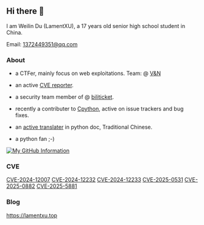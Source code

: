## Hi there 👋

I am Weilin Du (LamentXU), a 17 years old senior high school student in China.

Email: 1372449351@qq.com

### About

- a CTFer, mainly focus on web exploitations. Team: @ [V&N](https://vnteam.cn)

- an active [CVE reporter](https://vuldb.com/?user.78142).

- a security team member of @ [biliticket](https://github.com/biliticket).

- recently a contributer to [Cpython](https://github.com/python/Cpython), active on issue trackers and bug fixes.

- an [active translater](https://github.com/python/python-docs-zh-tw/pulls?q=is%3Apr+author%3ALamentXU123+is%3Aclosed) in python doc, Traditional Chinese.

- a python fan ;-) 

[![My GitHub Information](https://github-readme-stats.vercel.app/api?username=LamentXU123&count_private=true&show_icons=true)]()

### CVE

[CVE-2024-12007](https://www.cve.org/CVERecord?id=CVE-2024-12007) 
[CVE-2024-12232](https://www.cve.org/CVERecord?id=CVE-2024-12232)
[CVE-2024-12233](https://www.cve.org/CVERecord?id=CVE-2024-12233)
[CVE-2025-0531](https://www.cve.org/CVERecord?id=CVE-2025-0531)
[CVE-2025-0882](https://www.cve.org/CVERecord?id=CVE-2025-0882)
[CVE-2025-5881](https://www.cve.org/CVERecord?id=CVE-2025-5881)

### Blog

https://lamentxu.top
